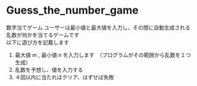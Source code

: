 # Guess_the_number_game
数字当てゲーム
ユーザーは最小値と最大値を入力し、その間に自動生成される乱数が何かを当てるゲームです  
以下に遊び方を記載します  

1. 最大値 m , 最小値 n を入力します　（プログラムがその範囲から乱数を１つ生成）
2. 乱数を予想し、値を入力する
3. ４回以内に当たればクリア、はずせば失敗
